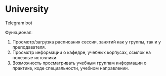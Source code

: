 # University
Telegram bot 

Функционал:
1. Просмотр/загрузка расписания сессии, занятий как у группы, так и у преподавателя.
2. Просмотр информации о кафедре, учебных корпусах, ссылок на полезные источники
3. Возможность просматривать учебным группам информации о практике, коде специальности, учебном направлении.
